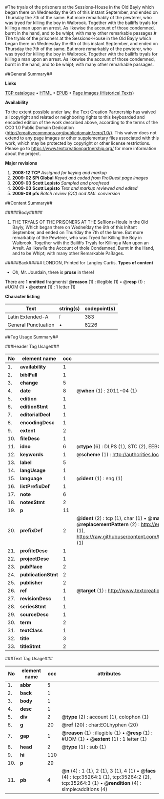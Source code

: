 #The tryals  of the prisoners at the Sessions-House in the Old Bayly which began there on Wednesday the 6th of this instant September, and ended on Thursday the 7th of the same. But more remarkably of the pewterer, who was tryed for killing the boy in Walbrook. Together with the bailiffs tryals for killing a man upon an arrest. As likewise the account of those condemned, burnt in the hand, and to be whipt; with many other remarkable passages.#
The tryals  of the prisoners at the Sessions-House in the Old Bayly which began there on Wednesday the 6th of this instant September, and ended on Thursday the 7th of the same. But more remarkably of the pewterer, who was tryed for killing the boy in Walbrook. Together with the bailiffs tryals for killing a man upon an arrest. As likewise the account of those condemned, burnt in the hand, and to be whipt; with many other remarkable passages.

##General Summary##

**Links**

[TCP catalogue](http://www.ota.ox.ac.uk/tcp/)  • 
[HTML](http://tei.it.ox.ac.uk/tcp/Texts-HTML/free/A63/A63225.html)  • 
[EPUB](http://tei.it.ox.ac.uk/tcp/Texts-EPUB/free/A63/A63225.epub) • 
[Page images (Historical Texts)](https://historicaltexts.jisc.ac.uk/eebo-99830810e)

**Availability**

To the extent possible under law, the Text Creation Partnership has waived all copyright and related or neighboring rights to this keyboarded and encoded edition of the work described above, according to the terms of the CC0 1.0 Public Domain Dedication (http://creativecommons.org/publicdomain/zero/1.0/). This waiver does not extend to any page images or other supplementary files associated with this work, which may be protected by copyright or other license restrictions. Please go to https://www.textcreationpartnership.org/ for more information about the project.

**Major revisions**

1. __2008-12__ __TCP__ *Assigned for keying and markup*
1. __2009-02__ __SPi Global__ *Keyed and coded from ProQuest page images*
1. __2009-03__ __Scott Lepisto__ *Sampled and proofread*
1. __2009-03__ __Scott Lepisto__ *Text and markup reviewed and edited*
1. __2009-09__ __pfs__ *Batch review (QC) and XML conversion*

##Content Summary##

#####Body#####

1. THE TRYALS OF THE PRISONERS AT THE Seſſions-Houſe in the Old Bayly, Which began there on Wedneſday the 6th of this Inſtant September, and ended on Thurſday the 7th of the ſame. But more remarkably of the Pewterer, who was Tryed for Killing the Boy in Walbrook. Together with the Bailiffs Tryals for Killing a Man upon an Arreſt. As likewiſe the Account of thoſe Condemned, Burnt in the Hand, and to be Whipt; with many other Remarkable Paſſages.

#####Back#####
LONDON, Printed for Langley Curtis.
**Types of content**

  * Oh, Mr. Jourdain, there is **prose** in there!

There are 1 **omitted** fragments! 
 @__reason__ (1) : illegible (1)  •  @__resp__ (1) : #UOM (1)  •  @__extent__ (1) : 1 letter (1)

**Character listing**


|Text|string(s)|codepoint(s)|
|---|---|---|
|Latin Extended-A|ſ|383|
|General Punctuation|•|8226|

##Tag Usage Summary##

###Header Tag Usage###

|No|element name|occ|attributes|
|---|---|---|---|
|1.|__availability__|1||
|2.|__biblFull__|1||
|3.|__change__|5||
|4.|__date__|8| @__when__ (1) : 2011-04 (1)|
|5.|__edition__|1||
|6.|__editionStmt__|1||
|7.|__editorialDecl__|1||
|8.|__encodingDesc__|1||
|9.|__extent__|2||
|10.|__fileDesc__|1||
|11.|__idno__|6| @__type__ (6) : DLPS (1), STC (2), EEBO-CITATION (1), PROQUEST (1), VID (1)|
|12.|__keywords__|1| @__scheme__ (1) : http://authorities.loc.gov/ (1)|
|13.|__label__|5||
|14.|__langUsage__|1||
|15.|__language__|1| @__ident__ (1) : eng (1)|
|16.|__listPrefixDef__|1||
|17.|__note__|6||
|18.|__notesStmt__|2||
|19.|__p__|11||
|20.|__prefixDef__|2| @__ident__ (2) : tcp (1), char (1)  •  @__matchPattern__ (2) : ([0-9\-]+):([0-9IVX]+) (1), (.+) (1)  •  @__replacementPattern__ (2) : http://eebo.chadwyck.com/downloadtiff?vid=$1&page=$2 (1), https://raw.githubusercontent.com/textcreationpartnership/Texts/master/tcpchars.xml#$1 (1)|
|21.|__profileDesc__|1||
|22.|__projectDesc__|1||
|23.|__pubPlace__|2||
|24.|__publicationStmt__|2||
|25.|__publisher__|2||
|26.|__ref__|1| @__target__ (1) : http://www.textcreationpartnership.org/docs/. (1)|
|27.|__revisionDesc__|1||
|28.|__seriesStmt__|1||
|29.|__sourceDesc__|1||
|30.|__term__|2||
|31.|__textClass__|1||
|32.|__title__|3||
|33.|__titleStmt__|2||


###Text Tag Usage###

|No|element name|occ|attributes|
|---|---|---|---|
|1.|__abbr__|5||
|2.|__back__|1||
|3.|__body__|1||
|4.|__desc__|1||
|5.|__div__|2| @__type__ (2) : account (1), colophon (1)|
|6.|__g__|20| @__ref__ (20) : char:EOLhyphen (20)|
|7.|__gap__|1| @__reason__ (1) : illegible (1)  •  @__resp__ (1) : #UOM (1)  •  @__extent__ (1) : 1 letter (1)|
|8.|__head__|2| @__type__ (1) : sub (1)|
|9.|__hi__|110||
|10.|__p__|29||
|11.|__pb__|4| @__n__ (4) : 1 (1), 2 (1), 3 (1), 4 (1)  •  @__facs__ (4) : tcp:35264:1 (1), tcp:35264:2 (2), tcp:35264:3 (1)  •  @__rendition__ (4) : simple:additions (4)|
